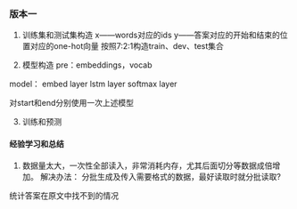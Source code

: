 ### 版本一
1. 训练集和测试集构造
x——words对应的ids
y——答案对应的开始和结束的位置对应的one-hot向量
按照7:2:1构造train、dev、test集合

2. 模型构造
pre：embeddings，vocab

model：
embed layer
lstm layer
softmax layer

对start和end分别使用一次上述模型



3. 训练和预测

#### 经验学习和总结
1. 数据量太大，一次性全部读入，非常消耗内存，尤其后面切分等数据成倍增加。
解决办法：
分批生成及传入需要格式的数据，最好读取时就分批读取?

统计答案在原文中找不到的情况



